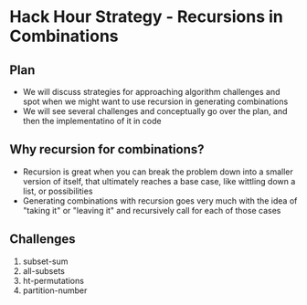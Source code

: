 # Hack Hour Strategy - Recursions in Combinations

## Plan
- We will discuss strategies for approaching algorithm challenges and spot when we might want to use recursion in generating combinations
- We will see several challenges and conceptually go over the plan, and then the implementatino of it in code

## Why recursion for combinations?
- Recursion is great when you can break the problem down into a smaller version of itself, that ultimately reaches a base case, like wittling down a list, or possibilities
- Generating combinations with recursion goes very much with the idea of "taking it" or "leaving it" and recursively call for each of those cases

## Challenges
1. subset-sum
2. all-subsets
3. ht-permutations
4. partition-number